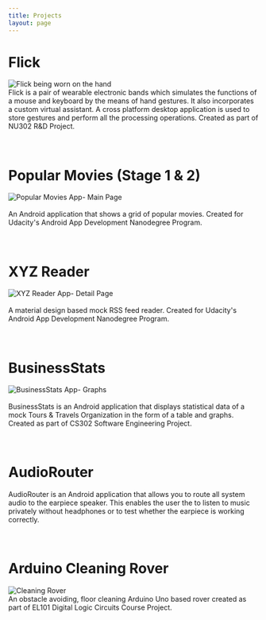```yaml
---
title: Projects
layout: page
---
```


# Flick
![]({{site.baseurl}}/assets/images/flick.jpg "Flick being worn on the hand")
<br>
 Flick is a pair of wearable electronic bands which simulates the functions of a mouse and keyboard by the means of hand gestures. It also incorporates a custom virtual assistant. A cross platform desktop application is used to store gestures and perform all the processing operations. Created as part of NU302 R&D Project.
 <br>
 <br>
 <br>

# Popular Movies (Stage 1 & 2)
![]({{site.baseurl}}/assets/images/popmovies.png "Popular Movies App- Main Page")
<br>
<br>
An Android application that shows a grid of popular movies. Created for Udacity's Android App Development Nanodegree Program.
 <br>
 <br>
 <br>

# XYZ Reader
![]({{site.baseurl}}/assets/images/xyzreader.png "XYZ Reader App- Detail Page")
<br>
<br>
A material design based mock RSS feed reader. Created for Udacity's Android App Development Nanodegree Program.
 <br>
 <br>
 <br>

# BusinessStats
![]({{site.baseurl}}/assets/images/businessstats.jpg "BusinessStats App- Graphs")
<br>
<br>
BusinessStats is an Android application that displays statistical data of a mock Tours & Travels Organization in the form of a table and graphs. Created as part of CS302 Software Engineering Project.
 <br>
 <br>
 <br>

# AudioRouter
AudioRouter is an Android application that allows you to route all system audio to the earpiece speaker. This enables the user the to listen to music privately without headphones or to test whether the earpiece is working correctly.
 <br>
 <br>
 <br>

# Arduino Cleaning Rover
![]({{site.baseurl}}/assets/images/rover.jpg "Cleaning Rover")
<br>
An obstacle avoiding, floor cleaning Arduino Uno based rover created as part of EL101 Digital Logic Circuits Course Project.